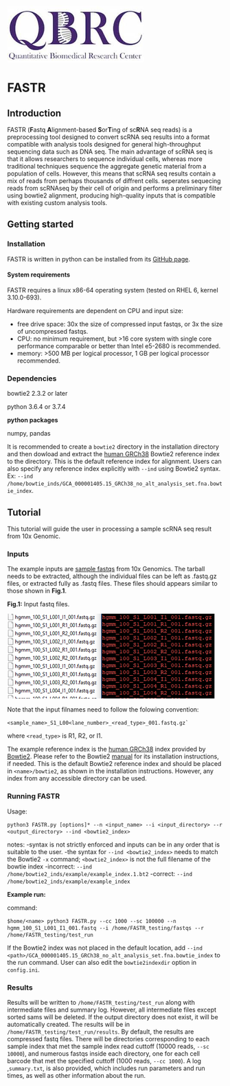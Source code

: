 ![logo](QBRC.jpg)
# FASTR
## Introduction
FASTR (**F**astq **A**lignment-based **S**or**T**ing of sc**R**NA seq reads) is a preprocessing tool designed to convert scRNA seq results into a format compatible with analysis tools designed for general high-throughput sequencing data such as DNA seq. The main advantage of scRNA seq is that it allows researchers to sequence individual cells, whereas more traditional techniques sequence the aggregate genetic material from a population of cells. However, this means that scRNA seq results contain a mix of reads from perhaps thousands of diffrent cells. <name> seperates sequecing reads from scRNAseq by their cell of origin and performs a preliminary filter using bowtie2 alignment, producing high-quality inputs that is compatible with existing custom analysis tools.
## Getting started
### Installation
FASTR is written in python can be installed from its [GitHub page](https://github.com/zzhu33/test).
#### System requirements
FASTR requires a linux x86-64 operating system (tested on RHEL 6, kernel 3.10.0-693).

Hardware requirements are dependent on CPU and input size:
  - free drive space: 30x the size of compressed input fastqs, or 3x the size of uncompressed fastqs.
  - CPU: no minimum requirement, but >16 core system with single core performance comparable or better than Intel e5-2680 is   recommended.
  - memory: >500 MB per logical processor, 1 GB per logical processor recommended.
### Dependencies
bowtie2 2.3.2 or later

python 3.6.4 or 3.7.4
  
**python packages**

numpy, pandas


It is recommended to create a `bowtie2` directory in the installation directory and then dowload and extract the [human GRCh38](ftp://ftp.ncbi.nlm.nih.gov/genomes/archive/old_genbank/Eukaryotes/vertebrates_mammals/Homo_sapiens/GRCh38/seqs_for_alignment_pipelines/GCA_000001405.15_GRCh38_no_alt_analysis_set.fna.bowtie_index.tar.gz) Bowtie2 reference index to the directory. This is the default reference index for alignment. Users can also specify any reference index explicitly with `--ind` using Bowtie2 syntax. Ex: `--ind /home/bowtie_inds/GCA_000001405.15_GRCh38_no_alt_analysis_set.fna.bowtie_index`.

## Tutorial
This tutorial will guide the user in processing a sample scRNA seq result from 10x Genomic. 
### Inputs
The example inputs are [sample fastqs](http://cf.10xgenomics.com/samples/cell-exp/1.2.0/hgmm_100/hgmm_100_fastqs.tar) from 10x Genomics. The tarball needs to be extracted, although the individual files can be left as .fastq.gz files, or extracted fully as .fastq files. These files should appears similar to those shown in **Fig.1**.

**Fig.1:** Input fastq files.

![example_fastq](input_fastq.PNG)

Note that the input filnames need to follow the folowing convention: 
```
<sample_name>_S1_L00<lane_number>_<read_type>_001.fastq.gz`
```
where `<read_type>` is R1, R2, or I1.

The example reference index is the [human GRCh38](ftp://ftp.ncbi.nlm.nih.gov/genomes/archive/old_genbank/Eukaryotes/vertebrates_mammals/Homo_sapiens/GRCh38/seqs_for_alignment_pipelines/GCA_000001405.15_GRCh38_no_alt_analysis_set.fna.bowtie_index.tar.gz) index provided by [Bowtie2](http://bowtie-bio.sourceforge.net/bowtie2/index.shtml). Please refer to the Bowtie2 [manual](http://bowtie-bio.sourceforge.net/bowtie2/manual.shtml) for its installation instructions, if needed. This is the default Bowtie2 reference index and should be placed in `<name>/bowtie2`, as shown in the installation instructions. However, any index from any accessible directory can be used.
### Running FASTR
Usage:
```
python3 FASTR.py [options]* --n <input_name> --i <input_directory> --r <output_directory> --ind <bowtie2_index>
```
notes: 
  -syntax is not strictly enforced and inputs can be in any order that is suitable to the user.
  -the syntax for `--ind <bowtie2_index>` needs to match the Bowtie2 `-x` command; `<bowtie2_index>` is not the full filename of the bowtie index
    -incorrect: `--ind /home/bowtie2_inds/example/example_index.1.bt2`
    -correct: `--ind /home/bowtie2_inds/example/example_index`

**Example run:**

command:
```
$home/<name> python3 FASTR.py --cc 1000 --sc 100000 --n hgmm_100_S1_L001_I1_001.fastq --i /home/FASTR_testing/fastqs --r /home/FASTR_testing/test_run 
```

If the Bowtie2 index was not placed in the default location, add `--ind <path>/GCA_000001405.15_GRCh38_no_alt_analysis_set.fna.bowtie_index` to the run command. User can also edit the `bowtie2indexdir` option in `config.ini`.
### Results
Results will be written to `/home/FASTR_testing/test_run` along with intermediate files and summary log. However, all intermediate files except sorted sams will be deleted. If the output directory does not exist, it will be automatically created.  The results will be in `/home/FASTR_testing/test_run/results`. By default, the results are compressed fastq files. There will be directories corresponding to each sample index that met the sample index read cuttoff (10000 reads, `--sc 10000`), and numerous fastqs inside each directory, one for each cell barcode that met the specified cuttoff (1000 reads, `--cc 1000`).
A log ,`summary.txt`, is also provided, which includes run parameters and run times, as well as other information about the run. 
